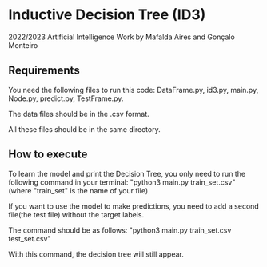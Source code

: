 # Inductive Decision Tree (ID3)
2022/2023
Artificial Intelligence
Work by Mafalda Aires and Gonçalo Monteiro

## Requirements

You need the following files to run this code: DataFrame.py, id3.py, main.py, Node.py, predict.py, TestFrame.py. 

The data files should be in the .csv format. 

All these files should be in the same directory.

## How to execute

To learn the model and print the Decision Tree, you only need to run the following command in your terminal:
"python3 main.py train_set.csv" (where "train_set" is the name of your file)

If you want to use the model to make predictions, you need to add a second file(the test file) without the target labels. 

The command should be as follows:
"python3 main.py train_set.csv test_set.csv"

With this command, the decision tree will still appear.
